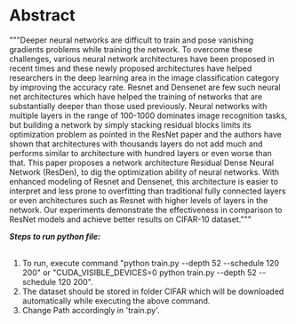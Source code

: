 # Abstract
"""Deeper neural networks are difficult to train and pose vanishing gradients problems
while training the network. To overcome these challenges, various neural network 
architectures have been proposed in recent times and these newly proposed architectures
have helped researchers in the deep learning area in the image classification category by
improving the accuracy rate. Resnet and Densenet are few such neural net architectures
which have helped the training of networks that are substantially deeper than those used
previously. Neural networks with multiple layers in the range of 100-1000 dominates
image recognition tasks, but building a network by simply stacking residual blocks
limits its optimization problem as pointed in the ResNet paper and the authors have
shown that architectures with thousands layers do not add much and performs similar to
architecture with hundred layers or even worse than that. This paper proposes a network
architecture Residual Dense Neural Network (ResDen), to dig the optimization ability of
neural networks. With enhanced modeling of Resnet and Densenet, this architecture is
easier to interpret and less prone to overfitting than traditional fully connected layers or
even architectures such as Resnet with higher levels of layers in the network. Our
experiments demonstrate the effectiveness in comparison to ResNet models and achieve
better results on CIFAR-10 dataset."""


***Steps to run python file:***<br>
<br>
1. To run, execute command "python train.py --depth 52 --schedule 120 200" or "CUDA_VISIBLE_DEVICES=0 python train.py --depth 52 --schedule 120 200".<br>
2. The dataset should be stored in folder CIFAR which will be downloaded automatically while executing the above command.<br>
3. Change Path accordingly in 'train.py'.<br>

